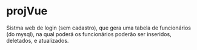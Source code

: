 # projVue
Sistma web de login (sem cadastro), que gera uma tabela de funcionários (do mysql), na qual poderá os funcionários poderão ser inseridos, deletados, e atualizados.
